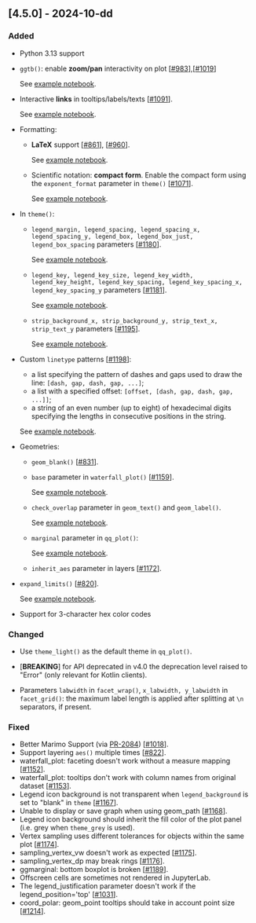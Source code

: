 ## [4.5.0] - 2024-10-dd

### Added

- Python 3.13 support

- `ggtb()`: enable **zoom/pan** interactivity on plot [[#983](https://github.com/JetBrains/lets-plot/issues/983)],[[#1019](https://github.com/JetBrains/lets-plot/issues/1019)]

  See [example notebook](https://nbviewer.org/github/JetBrains/lets-plot/blob/master/docs/f-24g/interact_pan_zoom.ipynb).

- Interactive **links** in tooltips/labels/texts [[#1091](https://github.com/JetBrains/lets-plot/issues/1091)].

  See [example notebook](https://nbviewer.org/github/JetBrains/lets-plot/blob/master/docs/f-24g/interactive_links.ipynb).

- Formatting:
  - **LaTeX** support [[#861](https://github.com/JetBrains/lets-plot/issues/861)], [[#960](https://github.com/JetBrains/lets-plot/issues/960)].

    See [example notebook](https://nbviewer.org/github/JetBrains/lets-plot/blob/master/docs/dev/notebooks/latex_support.ipynb).
  
  - Scientific notation: **compact form**. Enable the compact form using the  `exponent_format` parameter in `theme()` [[#1071](https://github.com/JetBrains/lets-plot/issues/1071)].

    See [example notebook](https://nbviewer.org/github/JetBrains/lets-plot/blob/master/docs/f-24g/superscript_exponent.ipynb).

- In `theme()`:
  - `legend_margin, legend_spacing, legend_spacing_x, legend_spacing_y, legend_box, legend_box_just, legend_box_spacing` parameters [[#1180](https://github.com/JetBrains/lets-plot/issues/1180)].

    See [example notebook](https://nbviewer.org/github/JetBrains/lets-plot/blob/master/docs/f-24g/theme_legend_margins.ipynb).

  - `legend_key, legend_key_size, legend_key_width, legend_key_height, legend_key_spacing, legend_key_spacing_x, legend_key_spacing_y` parameters  [[#1181](https://github.com/JetBrains/lets-plot/issues/1181)].

    See [example notebook](https://nbviewer.org/github/JetBrains/lets-plot/blob/master/docs/f-24g/theme_legend_key.ipynb).

  - `strip_background_x, strip_background_y, strip_text_x, strip_text_y` parameters [[#1195](https://github.com/JetBrains/lets-plot/issues/1195)].

    See [example notebook](https://nbviewer.org/github/JetBrains/lets-plot/blob/master/docs/f-24g/theme_facet_strip_xy.ipynb).

- Custom `linetype` patterns [[#1198](https://github.com/JetBrains/lets-plot/issues/1198)]:
  - a list specifying the pattern of dashes and gaps used to draw the line: `[dash, gap, dash, gap, ...]`;
  - a list with a specified offset: `[offset, [dash, gap, dash, gap, ...]]`;
  - a string of an even number (up to eight) of hexadecimal digits specifying the lengths in consecutive positions in the string.

  See [example notebook](https://nbviewer.org/github/JetBrains/lets-plot/blob/master/docs/f-24g/linetype_custom.ipynb).

- Geometries:
  - `geom_blank()` [[#831](https://github.com/JetBrains/lets-plot/issues/831)].

  - `base` parameter in `waterfall_plot()` [[#1159](https://github.com/JetBrains/lets-plot/issues/1159)].

    See [example notebook](https://nbviewer.org/github/JetBrains/lets-plot/blob/master/docs/f-24g/waterfall_plot_base.ipynb).

  - `check_overlap` parameter in `geom_text()` and `geom_label()`.

    See [example notebook](https://nbviewer.org/github/JetBrains/lets-plot/blob/master/docs/f-24g/check_overlap.ipynb).
       
  - `marginal` parameter in `qq_plot()`:

      See [example notebook](https://nbviewer.org/github/JetBrains/lets-plot/blob/master/docs/f-24g/qq_plot_marginal.ipynb).

  - `inherit_aes` parameter in layers [[#1172](https://github.com/JetBrains/lets-plot/issues/1172)].

- `expand_limits()` [[#820](https://github.com/JetBrains/lets-plot/issues/820)].

  See [example notebook](https://nbviewer.org/github/JetBrains/lets-plot/blob/master/docs/f-24g/expand_limits.ipynb).

- Support for 3-character hex color codes     


### Changed

- Use `theme_light()` as the default theme in `qq_plot()`.

- [**BREAKING**] for API deprecated in v4.0 the deprecation level raised to "Error" (only relevant for Kotlin clients). 

- Parameters `labwidth` in `facet_wrap()`, `x_labwidth, y_labwidth` in `facet_grid()`: the maximum label length is applied after splitting at `\n` separators, if present.
 
### Fixed

- Better Marimo Support (via [PR-2084](https://github.com/marimo-team/marimo/pull/2084)) [[#1018](https://github.com/JetBrains/lets-plot/issues/1018)].
- Support layering `aes()` multiple times [[#822](https://github.com/JetBrains/lets-plot/issues/822)].
- waterfall_plot: faceting doesn't work without a measure mapping [[#1152](https://github.com/JetBrains/lets-plot/issues/1152)].
- waterfall_plot: tooltips don't work with column names from original dataset [[#1153](https://github.com/JetBrains/lets-plot/issues/1153)].
- Legend icon background is not transparent when `legend_background` is set to "blank" in `theme` [[#1167](https://github.com/JetBrains/lets-plot/issues/1167)].
- Unable to display or save graph when using geom_path [[#1168](https://github.com/JetBrains/lets-plot/issues/1168)].
- Legend icon background should inherit the fill color of the plot panel (i.e. grey when `theme_grey` is used).
- Vertex sampling uses different tolerances for objects within the same plot [[#1174](https://github.com/JetBrains/lets-plot/issues/1174)].
- sampling_vertex_vw doesn't work as expected [[#1175](https://github.com/JetBrains/lets-plot/issues/1175)].
- sampling_vertex_dp may break rings [[#1176](https://github.com/JetBrains/lets-plot/issues/1176)].
- ggmarginal: bottom boxplot is broken [[#1189](https://github.com/JetBrains/lets-plot/issues/1189)].
- Offscreen cells are sometimes not rendered in JupyterLab.
- The legend_justification parameter doesn't work if the legend_position='top' [[#1031](https://github.com/JetBrains/lets-plot/issues/1031)].
- coord_polar: geom_point tooltips should take in account point size [[#1214](https://github.com/JetBrains/lets-plot/issues/1214)].
